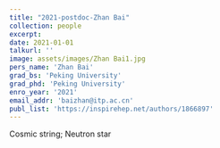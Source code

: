 ```yaml
---
title: "2021-postdoc-Zhan Bai"
collection: people
excerpt: 
date: 2021-01-01
talkurl: ''
image: assets/images/Zhan Bai1.jpg
pers_name: 'Zhan Bai'
grad_bs: 'Peking University'
grad_phd: 'Peking University'
enro_year: '2021' 
email_addr: 'baizhan@itp.ac.cn'
publ_list: 'https://inspirehep.net/authors/1866897'
---
```



Cosmic string; Neutron star




